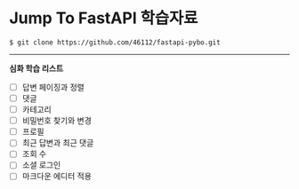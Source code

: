 # Jump To FastAPI 학습자료

```
$ git clone https://github.com/46112/fastapi-pybo.git
```

---

**심화 학습 리스트**

- [ ] 답변 페이징과 정렬
- [ ] 댓글
- [ ] 카테고리
- [ ] 비밀번호 찾기와 변경
- [ ] 프로필
- [ ] 최근 답변과 최근 댓글
- [ ] 조회 수
- [ ] 소셜 로그인
- [ ] 마크다운 에디터 적용